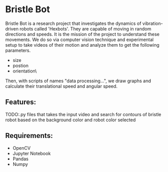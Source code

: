# Bristle Bot

Bristle Bot is a research project that investigates the dynamics of vibration-driven robots called 'Hexbots'. They are capable of moving in random directions and speeds. It is the mission of the project to understand these movements. We do so via computer vision technique and experimental setup to take videos of their motion and analyze them to get the following parameters.
- size
- postion
- orientation\

Then, with scripts of names "data processing...", we draw graphs and calculate their translational speed and angular speed.
## Features:
TODO:.py files that takes the input video and search for contours of bristle robot based on the background color and robot color selected
## Requirements:
- OpenCV
- Jupyter Notebook
- Pandas
- Numpy
